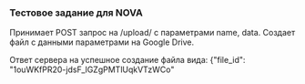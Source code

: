### Тестовое задание для NOVA

Принимает POST запрос на /upload/ с параметрами name, data.
Создает файл с данными параметрами на Google Drive.

Ответ сервера на успешное создание файла вида:
{"file_id": "1ouWKfPR20-jdsF_lGZgPMTlUqkVTzWCo"